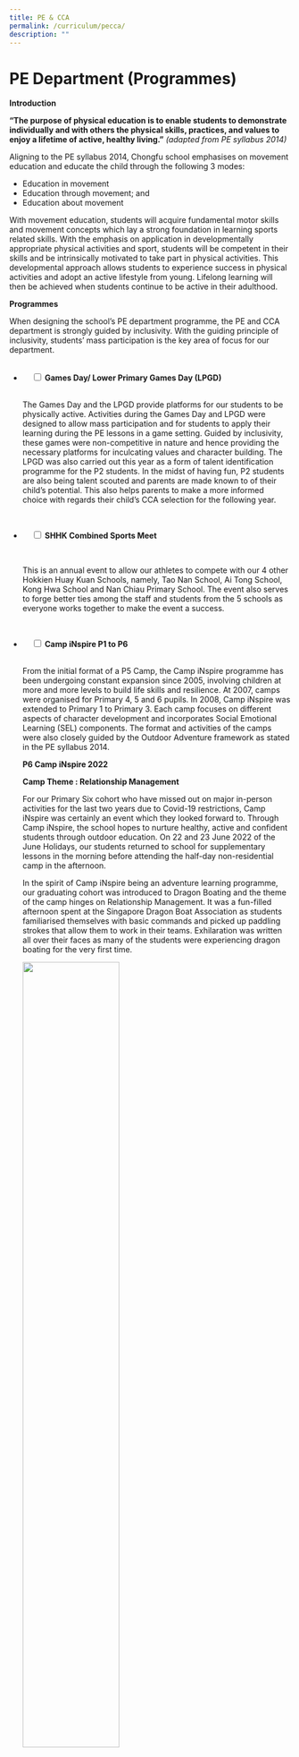 ```yaml
---
title: PE & CCA
permalink: /curriculum/pecca/
description: ""
---
```

# PE Department (Programmes)

**Introduction**

**“The purpose of physical education is to enable students to demonstrate individually and with others the physical skills, practices, and values to enjoy a lifetime of active, healthy living.”** _(adapted from PE syllabus 2014)_

Aligning to the PE syllabus 2014, Chongfu school emphasises on movement education and educate the child through the following 3 modes:

*   Education in movement
*   Education through movement; and
*   Education about movement

With movement education, students will acquire fundamental motor skills and movement concepts which lay a strong foundation in learning sports related skills. With the emphasis on application in developmentally appropriate physical activities and sport, students will be competent in their skills and be intrinsically motivated to take part in physical activities. This developmental approach allows students to experience success in physical activities and adopt an active lifestyle from young. Lifelong learning will then be achieved when students continue to be active in their adulthood.

**Programmes**

When designing the school’s PE department programme, the PE and CCA department is strongly guided by inclusivity. With the guiding principle of inclusivity, students’ mass participation is the key area of focus for our department.


<ul class="jekyllcodex_accordion">
  <li>
    <input type="checkbox" id="accordion1">
		<label for="accordion1"><b>Games Day/ Lower Primary Games Day (LPGD)</b></label>
    <div>
      <p>The Games Day and the LPGD provide platforms for our students to be physically active. Activities during the Games Day and LPGD were designed to allow mass participation and for students to apply their learning during the PE lessons in a game setting. Guided by inclusivity, these games were non-competitive in nature and hence providing the necessary platforms for inculcating values and character building. The LPGD was also carried out this year as a form of talent identification programme for the P2 students. In the midst of having fun, P2 students are also being talent scouted and parents are made known to of their child’s potential. This also helps parents to make a more informed choice with regards their child’s CCA selection for the following year.</p>
    </div>
</li>
<li>

    <input type="checkbox" id="accordion2">
	<label for="accordion2"><b>SHHK Combined Sports Meet</b></label>
    <div>
      <p>This is an annual event to allow our athletes to compete with our 4 other Hokkien Huay Kuan Schools, namely, Tao Nan School, Ai Tong School, Kong Hwa School and Nan Chiau Primary School. The event also serves to forge better ties among the staff and students from the 5 schools as everyone works together to make the event a success.</p>
    </div>
</li>
<li>
    <input type="checkbox" id="accordion3">
	<label for="accordion3"><b>Camp iNspire P1 to P6</b></label>
    <div>
      <p>From the initial format of a P5 Camp, the Camp iNspire programme has been undergoing constant expansion since 2005, involving children at more and more levels to build life skills and resilience. At 2007, camps were organised for Primary 4, 5 and 6 pupils. In 2008, Camp iNspire was extended to Primary 1 to Primary 3. Each camp focuses on different aspects of character development and incorporates Social Emotional Learning (SEL) components. The format and activities of the camps were also closely guided by the Outdoor Adventure framework as stated in the PE syllabus 2014.</p>

<p><b>P6 Camp iNspire 2022</b></p>

<p><b>Camp Theme : Relationship Management</b></p>

<p>For our Primary Six cohort who have missed out on major in-person activities for the last two years due to Covid-19 restrictions, Camp iNspire was certainly an event which they looked forward to. Through Camp iNspire, the school hopes to nurture healthy, active and confident students through outdoor education. On 22 and 23 June 2022 of the June Holidays, our students returned to school for supplementary lessons in the morning before attending the half-day non-residential camp in the afternoon.</p>

<p>In the spirit of Camp iNspire being an adventure learning programme, our graduating cohort was introduced to Dragon Boating and the theme of the camp hinges on Relationship Management. It was a fun-filled afternoon spent at the Singapore Dragon Boat Association as students familiarised themselves with basic commands and picked up paddling strokes that allow them to work in their teams. Exhilaration was written all over their faces as many of the students were experiencing dragon boating for the very first time.</p>
<img src="/images/CampInspire_2022_Pic1.jpg" style="width:60%">
<img src="/images/CampInspire_2022_Pic2.jpg" style="width:60%">
<img src="/images/CampInspire_2022_Pic5.jpg" style="width:60%">
<img src="/images/CampInspire_2022_Pic4.jpg" style="width:60%">
<img src="/images/CampInspire_2022_Pic3.jpg" style="width:60%">
    </div>
</li>
<li>
    <input type="checkbox" id="accordion4">
		<label for="accordion4"><b>Chongfu Mass Run</b></label>
    <div>
      <p>This annual event brings home to the students the message of the importance of living an active life. P4 to P6 pupils look forward to the event and start training early in the year in preparation for the run. This in turn helps to keep them fit and healthy.</p>
    </div>
</li>
<li>
    <input type="checkbox" id="accordion5">
		<label for="accordion5"><b>Mass Customisation Programmes(MCP)</b></label>
    <div>
      <p>As part of a strategic move to develop our niches in Aesthetics and Sports, Chongfu started MCP in 1999 to incorporate dance lessons as part of the PE curriculum in Primary 1. Today, MCP has evolved to numerous specialized programmes in areas of Aesthetics and Sports. Through the MCPs, students with strong potential are identified to join additional training to groom them further.</p>
    </div>
</li>
<li>
    <input type="checkbox" id="accordion6">
		<label for="accordion6"><b>P3 SwimSafer Programme</b></label>
    <div>
      <p>SwimSafer is a national water safety programme in Singapore introduced in July 2010 by the National Water Safety Council (NWSC), a council appointed by the then Ministry of Community, Youth and Sports (MCYS). In 2013, NWSC transferred full ownership of SwimSafer to Sport Singapore. The swimsafer programme consists of 6 progressive stages and caters to all students regardless of their swimming proficiency and is open up to all the P3 students.</p>
    </div>
</li>
<li>
    <input type="checkbox" id="accordion7">
		<label for="accordion7"><b>Co-Curricular Activities</b></label>
    <div>
      <p>These are the CCAs offered in Chongfu School.</p>
<style type="text/css">
.tg  {border-collapse:collapse;border-spacing:0;}
.tg td{border-color:black;border-style:solid;border-width:1px;font-family:Arial, sans-serif;font-size:14px;
  overflow:hidden;padding:10px 5px;word-break:normal;}
.tg th{border-color:black;border-style:solid;border-width:1px;font-family:Arial, sans-serif;font-size:14px;
  font-weight:normal;overflow:hidden;padding:10px 5px;word-break:normal;}
.tg .tg-0lax{text-align:left;vertical-align:top}
</style>
<table class="tg">
<thead>
  <tr>
    <th class="tg-0lax"><span style="font-weight:bold">Sports &amp; Games</span><br><br><span style="font-weight:400;font-style:normal">Table Tennis</span><br><span style="font-weight:400;font-style:normal">Wushu</span><br><span style="font-weight:400;font-style:normal">Track &amp; Field</span><br><span style="font-weight:400;font-style:normal">Floorball</span><br><span style="font-weight:400;font-style:normal">Fun and Fitness</span></th>
    <th class="tg-0lax"><span style="font-weight:bold;font-style:normal">Performing Arts</span><br><br><span style="font-weight:400;font-style:normal">Modern Contemporary Dance</span><br><span style="font-weight:400;font-style:normal">Chinese Orchestra</span><br><span style="font-weight:400;font-style:normal">Festive Drums</span><br><span style="font-weight:400;font-style:normal">Malay Dance</span><br><span style="font-weight:400;font-style:normal">Guzheng</span></th>
  </tr>
</thead>
<tbody>
  <tr>
    <td class="tg-0lax"><span style="font-weight:bold;font-style:normal">Uniformed Groups</span><br><br><span style="font-weight:400;font-style:normal">Scouts</span><br><span style="font-weight:400;font-style:normal">Red Cross</span><br><span style="font-weight:400;font-style:normal">Brownies</span></td>
    <td class="tg-0lax"><span style="font-weight:bold;font-style:normal">Clubs and Society</span><br><br><span style="font-weight:400;font-style:normal">Art Club</span><br><span style="font-weight:400;font-style:normal">Environmental Club</span><br><span style="font-weight:400;font-style:normal">ICT Club</span><br><span style="font-weight:400;font-style:normal">English Club</span><br><span style="font-weight:400;font-style:normal">Chinese Club</span><br><span style="font-weight:400;font-style:normal">Prefectorial Board</span></td>
  </tr>
</tbody>
</table>
<style type="text/css">
.tg  {border-collapse:collapse;border-spacing:0;}
.tg td{border-color:black;border-style:solid;border-width:1px;font-family:Arial, sans-serif;font-size:14px;
  overflow:hidden;padding:10px 5px;word-break:normal;}
.tg th{border-color:black;border-style:solid;border-width:1px;font-family:Arial, sans-serif;font-size:14px;
  font-weight:normal;overflow:hidden;padding:10px 5px;word-break:normal;}
.tg .tg-soxn{background-color:#FFF;color:#808080;font-weight:bold;text-align:left;vertical-align:top}
.tg .tg-dc8u{background-color:#CCC;color:#808080;font-weight:bold;text-align:left;vertical-align:top}
.tg .tg-lm9i{background-color:#FFF;color:#808080;text-align:left;vertical-align:top}
</style>
<table class="tg">
<thead>
  <tr>
    <th class="tg-dc8u"><span style="font-weight:bold">Sports</span></th>
    <th class="tg-dc8u"><span style="font-weight:bold">Days</span></th>
    <th class="tg-dc8u"><span style="font-weight:bold">Venue</span></th>
    <th class="tg-dc8u"><span style="font-weight:bold">Time</span></th>
    <th class="tg-dc8u"><span style="font-weight:bold">Remarks</span></th>
  </tr>
</thead>
<tbody>
  <tr>
    <td class="tg-lm9i">Table Tennis</td>
    <td class="tg-lm9i">Monday, Tuesday and Friday</td>
    <td class="tg-lm9i">TKKH Hall</td>
    <td class="tg-soxn"><span style="font-weight:bold">Development Team:</span><br>1.45pm – 3.45pm (3hrs)<br><span style="color:#FFF">-----------------</span><br><span style="font-weight:bold">School Team:</span><br>1.45pm – 4.45pm (3hrs)</td>
    <td class="tg-soxn"><span style="font-weight:bold">Tuesdays</span> – P3 and P4 Development Team<br><br><span style="font-weight:bold">Fridays</span> – P5 and P6 Development Team<br><span style="font-weight:bold">Mondays, Tuesdays, Fridays</span> -<br>School team players</td>
  </tr>
  <tr>
    <td class="tg-lm9i">Wushu</td>
    <td class="tg-lm9i">Tuesday and Friday</td>
    <td class="tg-lm9i">ISH</td>
    <td class="tg-lm9i">1.45pm – 4.45pm (3hrs)</td>
    <td class="tg-soxn"><span style="font-weight:bold">Non-school Team:</span><br>Tuesdays - 1.45pm - 3.45pm<br><span style="color:#FFF">-----------</span><br><span style="font-weight:bold">School Team:</span><br>Tuesdays and Fridays - 1.45pm - 4.45pm</td>
  </tr>
  <tr>
    <td class="tg-lm9i">Athletics</td>
    <td class="tg-lm9i">Tuesday and Friday</td>
    <td class="tg-lm9i">New Block Assembly Area</td>
    <td class="tg-lm9i">1.45pm – 3.45pm</td>
    <td class="tg-soxn"><span style="font-weight:bold">Tuesdays</span> – P3 and P4<br><br><span style="font-weight:bold">Fridays</span> – P5 and P6</td>
  </tr>
  <tr>
    <td class="tg-lm9i">Fun &amp; Fitness</td>
    <td class="tg-lm9i">Friday</td>
    <td class="tg-lm9i">Hall</td>
    <td class="tg-lm9i">1.45pm – 3.45pm</td>
    <td class="tg-lm9i"></td>
  </tr>
  <tr>
    <td class="tg-lm9i">Floorball</td>
    <td class="tg-lm9i">Tuesday and Friday</td>
    <td class="tg-lm9i">Basketball Court</td>
    <td class="tg-lm9i">1.45pm – 3.45pm</td>
    <td class="tg-soxn"><span style="font-weight:bold">Tuesdays</span> – P3 and P4<br><br><span style="font-weight:bold">Fridays</span> – P5 and P6</td>
  </tr>
  <tr>
    <td class="tg-dc8u"><span style="font-weight:bold">Aesthetics</span></td>
    <td class="tg-dc8u"><span style="font-weight:bold">Days</span></td>
    <td class="tg-dc8u"><span style="font-weight:bold">Venue</span></td>
    <td class="tg-dc8u"><span style="font-weight:bold">Time</span></td>
    <td class="tg-dc8u"><span style="font-weight:bold">Remarks</span></td>
  </tr>
  <tr>
    <td class="tg-lm9i">Modern Contemporary Dance</td>
    <td class="tg-lm9i">Tuesday and Friday</td>
    <td class="tg-lm9i">PAL Rooms</td>
    <td class="tg-lm9i">1.45pm – 3.45pm</td>
    <td class="tg-soxn"><span style="font-weight:bold">Tuesdays</span> – P3 and P4<br><br><span style="font-weight:bold">Fridays</span> – P5 and P6</td>
  </tr>
  <tr>
    <td class="tg-lm9i">Malay Dance</td>
    <td class="tg-lm9i">Tuesday and Friday</td>
    <td class="tg-lm9i">Dance Room</td>
    <td class="tg-lm9i">1.45pm – 3.45pm</td>
    <td class="tg-lm9i"></td>
  </tr>
  <tr>
    <td class="tg-lm9i">Guzheng</td>
    <td class="tg-lm9i">Tuesday and Friday</td>
    <td class="tg-lm9i">Guzheng Room</td>
    <td class="tg-lm9i">1.45pm – 3.45pm</td>
    <td class="tg-soxn"><span style="font-weight:bold">Tuesdays</span> – P3 and P4<br><br><span style="font-weight:bold">Fridays</span> – P5 and P6</td>
  </tr>
  <tr>
    <td class="tg-lm9i">Festive Drums</td>
    <td class="tg-lm9i">Tuesday</td>
    <td class="tg-lm9i">Music Room</td>
    <td class="tg-lm9i">1.45pm – 3.45pm</td>
    <td class="tg-lm9i"></td>
  </tr>
  <tr>
    <td class="tg-lm9i">Chinese Orchestra</td>
    <td class="tg-lm9i">Tuesday and Friday</td>
    <td class="tg-lm9i">Various Rooms + Music Rooms + Resource Room</td>
    <td class="tg-lm9i">1.45pm – 3.45pm</td>
    <td class="tg-lm9i"></td>
  </tr>
  <tr>
    <td class="tg-dc8u"><span style="font-weight:bold">Clubs</span></td>
    <td class="tg-dc8u"><span style="font-weight:bold">Days</span></td>
    <td class="tg-dc8u"><span style="font-weight:bold">Venue</span></td>
    <td class="tg-dc8u"><span style="font-weight:bold">Time</span></td>
    <td class="tg-dc8u"><span style="font-weight:bold">Remarks</span></td>
  </tr>
  <tr>
    <td class="tg-lm9i">Art Club</td>
    <td class="tg-lm9i">Tuesday and Friday</td>
    <td class="tg-lm9i">Art Rooms</td>
    <td class="tg-lm9i">1.45pm – 3.45pm</td>
    <td class="tg-soxn"><span style="font-weight:bold">Tuesdays</span> – P3 and P4<br><br><span style="font-weight:bold">Fridays</span> – P5 and P6</td>
  </tr>
  <tr>
    <td class="tg-lm9i">ICT Club</td>
    <td class="tg-lm9i">Tuesday and Friday</td>
    <td class="tg-lm9i">Computer Labs</td>
    <td class="tg-lm9i">1.45pm – 3.45pm</td>
    <td class="tg-soxn"><span style="font-weight:bold">Tuesdays</span> – P3 and P4<br><br><span style="font-weight:bold">Fridays</span> – P5 and P6</td>
  </tr>
  <tr>
    <td class="tg-lm9i">Chinese Club</td>
    <td class="tg-lm9i">Friday</td>
    <td class="tg-lm9i">Chinese Room</td>
    <td class="tg-lm9i">1.45pm – 3.45pm</td>
    <td class="tg-lm9i"></td>
  </tr>
  <tr>
    <td class="tg-lm9i">English Club</td>
    <td class="tg-lm9i">Friday</td>
    <td class="tg-lm9i">Classrooms</td>
    <td class="tg-lm9i">1.45pm – 3.45pm</td>
    <td class="tg-lm9i"></td>
  </tr>
  <tr>
    <td class="tg-lm9i">Environmental Club</td>
    <td class="tg-lm9i">Friday</td>
    <td class="tg-lm9i">Classrooms</td>
    <td class="tg-lm9i">1.45pm – 3.45pm</td>
    <td class="tg-lm9i"></td>
  </tr>
  <tr>
    <td class="tg-dc8u"><span style="font-weight:bold">Uniformed Groups</span></td>
    <td class="tg-dc8u"><span style="font-weight:bold">Days</span></td>
    <td class="tg-dc8u"><span style="font-weight:bold">Venue</span></td>
    <td class="tg-dc8u"><span style="font-weight:bold">Time</span></td>
    <td class="tg-dc8u"><span style="font-weight:bold">Remarks</span></td>
  </tr>
  <tr>
    <td class="tg-lm9i">Scouts</td>
    <td class="tg-lm9i">Tuesday and Friday</td>
    <td class="tg-lm9i">Classrooms</td>
    <td class="tg-lm9i">1.45pm – 3.45pm</td>
    <td class="tg-soxn"><span style="font-weight:bold">Tuesdays</span> - P3 and P5<br><br><span style="font-weight:bold">Fridays</span> - P4 and P6</td>
  </tr>
  <tr>
    <td class="tg-lm9i">Red Cross</td>
    <td class="tg-lm9i">Tuesday and Friday</td>
    <td class="tg-lm9i">Classrooms</td>
    <td class="tg-lm9i">1.45pm – 3.45pm</td>
    <td class="tg-soxn"><span style="font-weight:bold">Tuesdays</span> - P3 and P5<br><br><span style="font-weight:bold">Fridays</span> - P4 and P6</td>
  </tr>
  <tr>
    <td class="tg-lm9i">Brownies</td>
    <td class="tg-lm9i">Tuesday and Friday</td>
    <td class="tg-lm9i">Classrooms</td>
    <td class="tg-lm9i">1.45pm – 3.45pm</td>
    <td class="tg-soxn"><span style="font-weight:bold">Tuesdays</span> - P3 and P5<br><br><span style="font-weight:bold">Fridays</span> - P4 and P6</td>
  </tr>
</tbody>
</table>
    </div>
</li>
</ul>

# CCA List

### Uniformed Groups

